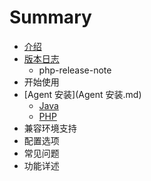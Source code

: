 # Summary

* [介绍](README.md)
* [版本日志](版本日志.md)
   * php-release-note
* 开始使用
* [Agent 安装](Agent 安装.md)
   * [Java](java-agent-install.md)
   * [PHP](php-agent-install.md)
* 兼容环境支持
* 配置选项
* 常见问题
* 功能详述

